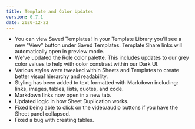 ```yaml
---
title: Template and Color Updates
version: 0.7.1
date: 2020-12-22
---
```


- You can view Saved Templates! In your Template Library you'll see a new "View" button under Saved Templates. Template Share links will automatically open in preview mode.
- We've updated the Role color palette. This includes updates to our grey color values to help with color constrast within our Dark UI.
- Various styles were tweaked within Sheets and Templates to create better visual hierarchy and readability.
- Styling has been added to text formatted with Markdown including: links, images, tables, lists, quotes, and code.
- Markdown links now open in a new tab.
- Updated logic in how Sheet Duplication works.
- Fixed being able to click on the video/audio buttons if you have the Sheet panel collapsed.
- Fixed a bug with creating tables.

